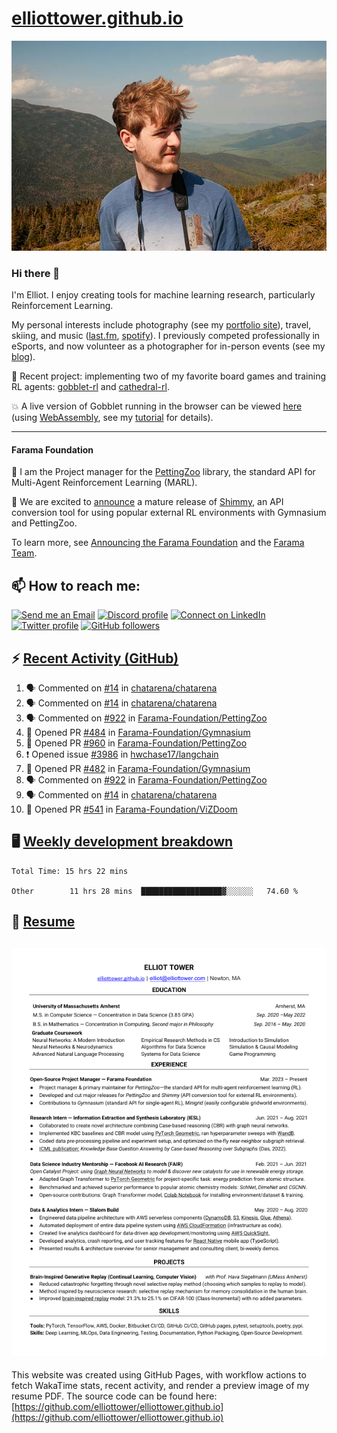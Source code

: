 # [elliottower.github.io](https://github.com/elliottower/elliottower.github.io)

[![A wild Elliot on Mt Washington](https://raw.githubusercontent.com/elliottower/elliottower.github.io/main/src/jpg/DSCF7539-600px.jpg?raw=true)](https://raw.githubusercontent.com/elliottower/elliottower.github.io/main/src/jpg/DSCF7539.jpg?raw=true)

### Hi there 👋

I'm Elliot. I enjoy creating tools for machine learning research, particularly Reinforcement Learning.

My personal interests include photography (see my [portfolio site](https://www.elliottower.com/)), travel, skiing, and music ([last.fm](https://www.last.fm/user/ajsdlfkwer), [spotify](https://open.spotify.com/user/12132818380)). I previously competed professionally in eSports, and now volunteer as a photographer for in-person events (see my [blog](https://www.elliottower.com/stories/?category=events)).

🤖 Recent project: implementing two of my favorite board games and training RL agents: [gobblet-rl](https://github.com/elliottower/gobblet-rl) and [cathedral-rl](https://github.com/elliottower/cathedral-rl). 

💥 A live version of Gobblet running in the browser can be viewed [here](https://elliottower.github.io/gobblet-rl/) (using [WebAssembly](https://webassembly.org/), see my [tutorial](https://github.com/elliottower/gobblet-rl/blob/main/tutorials/WebAssembly/web_assembly.md) for details).

----

#### Farama Foundation

🚀 I am the Project manager for the [PettingZoo](https://github.com/Farama-Foundation/PettingZoo) library, the standard API for Multi-Agent Reinforcement Learning (MARL). 

🎉 We are excited to [announce](https://farama.org/Announcing-Shimmy) a mature release of [Shimmy](https://github.com/Farama-Foundation/Shimmy), an API conversion tool for using popular external RL environments with Gymnasium and PettingZoo. 

To learn more, see [Announcing the Farama Foundation](https://farama.org/Announcing-The-Farama-Foundation) and the [Farama Team](https://farama.org/team).

## 📫 How to reach me:

 [![Send me an Email](https://img.shields.io/badge/email-elliot%40elliottower.com-blue)](mailto:elliot@elliottower.com)
 [![Discord profile](https://img.shields.io/badge/Discord-7289DA?style=flat&logo=discord&logoColor=white)](https://discord.com/users/83091537923145728)
 [![Connect on LinkedIn](https://img.shields.io/badge/--linkedin?label=LinkedIn&logo=LinkedIn&style=social)](https://www.linkedin.com/in/elliot-tower)
 [![Twitter profile](https://img.shields.io/twitter/follow/elliottower?style=social)](https://twitter.com/ElliotTower/)
 [![GitHub followers](https://img.shields.io/github/followers/elliottower?style=social)](https://github.com/elliottower/)

## ⚡ [Recent Activity (GitHub)](https://github.com/elliottower)

<!--START_SECTION:activity-->
1. 🗣 Commented on [#14](https://github.com/chatarena/chatarena/issues/14) in [chatarena/chatarena](https://github.com/chatarena/chatarena)
2. 🗣 Commented on [#14](https://github.com/chatarena/chatarena/issues/14) in [chatarena/chatarena](https://github.com/chatarena/chatarena)
3. 🗣 Commented on [#922](https://github.com/Farama-Foundation/PettingZoo/issues/922) in [Farama-Foundation/PettingZoo](https://github.com/Farama-Foundation/PettingZoo)
4. 💪 Opened PR [#484](https://github.com/Farama-Foundation/Gymnasium/pull/484) in [Farama-Foundation/Gymnasium](https://github.com/Farama-Foundation/Gymnasium)
5. 💪 Opened PR [#960](https://github.com/Farama-Foundation/PettingZoo/pull/960) in [Farama-Foundation/PettingZoo](https://github.com/Farama-Foundation/PettingZoo)
6. ❗️ Opened issue [#3986](https://github.com/hwchase17/langchain/issues/3986) in [hwchase17/langchain](https://github.com/hwchase17/langchain)
7. 💪 Opened PR [#482](https://github.com/Farama-Foundation/Gymnasium/pull/482) in [Farama-Foundation/Gymnasium](https://github.com/Farama-Foundation/Gymnasium)
8. 🗣 Commented on [#922](https://github.com/Farama-Foundation/PettingZoo/issues/922) in [Farama-Foundation/PettingZoo](https://github.com/Farama-Foundation/PettingZoo)
9. 🗣 Commented on [#14](https://github.com/chatarena/chatarena/issues/14) in [chatarena/chatarena](https://github.com/chatarena/chatarena)
10. 💪 Opened PR [#541](https://github.com/Farama-Foundation/ViZDoom/pull/541) in [Farama-Foundation/ViZDoom](https://github.com/Farama-Foundation/ViZDoom)
<!--END_SECTION:activity-->


## 🖥️ [Weekly development breakdown](https://wakatime.com/@elliottower)
<!--START_SECTION:waka-->

```text
Total Time: 15 hrs 22 mins

Other        11 hrs 28 mins  ██████████████████▓░░░░░░   74.60 %
```

<!--END_SECTION:waka-->


## 📄 [Resume](https://elliottower.github.io/src/pdf/resume.pdf)

<!-- PDF-TO-MARKDOWN:START -->
![Page 1](src/png/page1.png "Page 1")
---
<!-- PDF-TO-MARKDOWN:END -->

This website was created using GitHub Pages, with workflow actions to fetch WakaTime stats, recent activity, and render a preview image of my resume PDF. The source code can be found here: [https://github.com/elliottower/elliottower.github.io](https://github.com/elliottower/elliottower.github.io)
